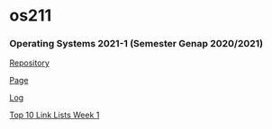 # os211
### Operating Systems 2021-1 (Semester Genap 2020/2021)
[Repository](https://github.com/johanesimarmata/os211)

[Page](https://johanesimarmata.github.io/os211/)

[Log](https://github.com/johanesimarmata/os211/blob/master/TXT/mylog.txt)

[Top 10 Link Lists Week 1](./w01)
